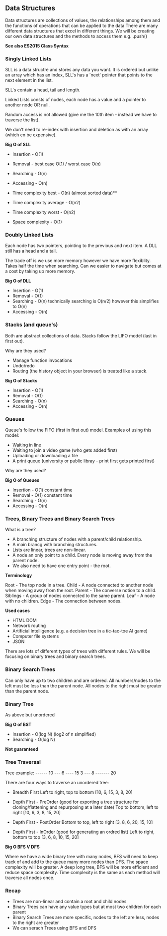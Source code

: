 ## Data Structures

Data structures are collections of values, the relationships among them and the functions of operations that can be applied to the data
There are many different data structures that excel in different things.
We will be creating our own data structures and the methods to access them e.g. .push()

**See also ES2015 Class Syntax**

### Singly Linked Lists

SLL is a data structre and stores any data you want. It is ordered but unlike an array which has an index, SLL's has a 'next' pointer that points to the next element in the list.

SLL's contain a head, tail and length.

Linked Lists consts of nodes, each node has a value and a pointer to another node OR null.

Random access is not allowed (give me the 10th item - instead we have to traverse the list).

We don't need to re-index with insertion and deletion as with an array (which cn be expensive).

**Big O of SLL**

- Insertion - O(1)
- Removal - best case O(1) / worst case O(n)
- Searching - O(n)
- Accessing - O(n)

- Time complexity best - O(n) (almost sorted data)\*\*
- Time complexity average - O(n2)
- Time complexity worst - O(n2)
- Space complexity - O(1)

### Doubly Linked Lists

Each node has two pointers, pointing to the previous and next item.
A DLL still has a head and a tail.

The trade off is we use more memory however we have more flexiblity.
Takes half the time when searching.
Can we easier to navigate but comes at a cost by taking up more memory.

**Big O of DLL**

- Insertion - O(1)
- Removal - O(1)
- Searching - O(n) technically searching is O(n/2) however this simplifies to O(n)
- Accessing - O(n)

### Stacks (and queue's)

Both are abstract collections of data.
Stacks follow the LIFO model (last in first out).

Why are they used?

- Manage function invocations
- Undo/redo
- Routing (the history object in your browser) is treated like a stack.

**Big O of Stacks**

- Insertion - O(1)
- Removal - O(1)
- Searching - O(n)
- Accessing - O(n)

### Queues

Queue's follow the FIFO (first in first out) model.
Examples of using this model:

- Waiting in line
- Waiting to join a video game (who gets added first)
- Uploading or downloading a file
- A print queue (university or public libray - print first gets printed first)

Why are they used?

**Big O of Queues**

- Insertion - O(1) constant time
- Removal - O(1) constant time
- Searching - O(n)
- Accessing - O(n)

### Trees, Binary Trees and Binary Search Trees

What is a tree?

- A branching structure of nodes with a parent/child relationship.
- A main brancg with branching structures.
- Lists are linear, trees are non-linear.
- A node an only point to a child. Every node is moving away from the parent node.
- We also need to have one entry point - the root.

**Terminology**

Root - The top node in a tree.
Child - A node connected to another node when moving away from the root.
Parent - The converse notion to a child.
Siblings - A group of nodes connected to the same parent.
Leaf - A node with no children.
Edge - The connection between nodes.

**Used cases**

- HTML DOM
- Network routing
- Artificial Intelligence (e.g. a decision tree in a tic-tac-toe AI game)
- Computer file systems
- JSON

There are lots of different types of trees with different rules. We will be focusing on binary trees and binary search trees.

### Binary Search Trees

Can only have up to two children and are ordered.
All numbers/nodes to the left must be less than the parent node.
All nodes to the right must be greater than the parent node.

### Binary Tree

As above but unordered

**Big O of BST**

- Insertion - O(log N) (log2 of n simplified)
- Searching - O(log N)

**Not guaranteed**

### Tree Traversal

Tree example:
------ 10
--- 6 ---- 15
3 --- 8 ------- 20

There are four ways to traverse an unordered tree:

- Breadth First
  Left to right, top to bottom
  [10, 6, 15, 3, 8, 20]

- Depth First - PreOrder (good for exporting a tree structure for cloning/flattening and repurposing at a later date)
  Top to bottom, left to right
  [10, 6, 3, 8, 15, 20]

- Depth First - PostOrder
  Bottom to top, left to right
  [3, 8, 6, 20, 15, 10]

- Depth First - InOrder (good for generating an ordred list)
  Left to right, bottom to top
  [3, 6, 8, 10, 15, 20]

**Big O BFS V DFS**

Where we have a wide binary tree with many nodes, BFS will need to keep track of and add to the queue many more nodes than DFS. The space complexity will be greater.
A deep long tree, BFS will be more efficient and reduce space complexity.
Time complexity is the same as each method will traverse all nodes once.

### Recap

- Trees are non-linear and contain a root and child nodes
- Binary Trees can have any value types but at most two children for each parent
- Binary Search Trees are more specific, nodes to the left are less, nodes to the right are greater
- We can serach Trees using BFS and DFS

